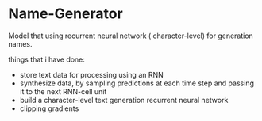 # Name-Generator
Model that using recurrent neural network ( character-level) for generation names. 

things that i have done:
- store text data for processing using an RNN
- synthesize data, by sampling predictions at each time step and passing it to the next RNN-cell unit
- build a character-level text generation recurrent neural network
- clipping gradients
